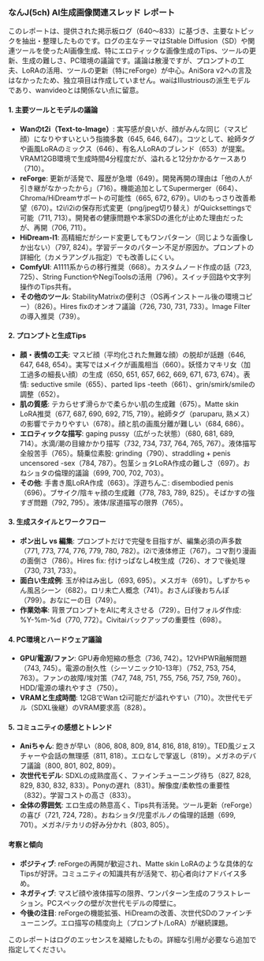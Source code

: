 ### なんJ(5ch) AI生成画像関連スレッド レポート

このレポートは、提供された掲示板ログ（640〜833）に基づき、主要なトピックを抽出・整理したものです。ログの主なテーマはStable Diffusion（SD）や関連ツールを使ったAI画像生成、特にエロティックな画像生成のTips、ツールの更新、生成の難しさ、PC環境の議論です。議論は散漫ですが、プロンプトの工夫、LoRAの活用、ツールの更新（特にreForge）が中心。AniSora v2への言及はなかったため、独立項目は作成していません。waiはIllustriousの派生モデルであり、wanvideoとは関係ない点に留意。

#### 1. 主要ツールとモデルの議論
- **Wanのt2i（Text-to-Image）**: 実写感が良いが、顔がみんな同じ（マスピ顔）になりやすいという指摘多数（645, 646, 647）。コツとして、絵師タグや画風LoRAのミックス（646）、有名人LoRAのブレンド（653）が提案。VRAM12GB環境で生成時間4分程度だが、溢れると12分かかるケースあり（710）。
- **reForge**: 更新が活発で、履歴が急増（649）。開発再開の理由は「他の人が引き継がなかったから」（716）。機能追加としてSupermerger（664）、Chroma/HiDreamサポートの可能性（665, 672, 679）。UIのもっさり改善希望（670）。t2i/i2iの保存形式変更（png/jpeg切り替え）がQuicksettingsで可能（711, 713）。開発者の健康問題や本家SDの進化が止めた理由だったが、再開（706, 711）。
- **HiDream-I1**: 高精細だがシード変更してもワンパターン（同じような画像しか出ない）（797, 824）。学習データのパターン不足が原因か。プロンプトの詳細化（カメラアングル指定）でも改善しにくい。
- **ComfyUI**: A1111系からの移行推奨（668）。カスタムノード作成の話（723, 725）、String FunctionやNegiToolsの活用（796）。スイッチ回路や文字列操作のTips共有。
- **その他のツール**: StabilityMatrixの便利さ（OS再インストール後の環境コピー）（826）。Hires fixのオンオフ議論（726, 730, 731, 733）。Image Filterの導入推奨（739）。

#### 2. プロンプトと生成Tips
- **顔・表情の工夫**: マスピ顔（平均化された無難な顔）の脱却が話題（646, 647, 648, 654）。実写ではメイクが画風相当（660）。妖怪カマキリ女（加工過多の細長い顔）の生成（650, 651, 657, 662, 669, 671, 673, 674）。表情: seductive smile（655）、parted lips -teeth（661）、grin/smirk/smileの調整（652）。
- **肌の質感**: テカらせず滑らかで柔らかい肌の生成難（675）。Matte skin LoRA推奨（677, 687, 690, 692, 715, 719）。絵師タグ（paruparu, 熟メス）の影響でテカりやすい（678）。顔と肌の画風分離が難しい（684, 686）。
- **エロティックな描写**: gaping pussy（広がった状態）（680, 681, 689, 714）。水滴/潮の目線かかり描写（732, 734, 737, 764, 765, 767）。液体描写全般苦手（765）。騎乗位素股: grinding（790）、straddling + penis uncensored -sex（784, 787）。包茎ショタLoRA作成の難しさ（697）。おねショタの倫理的議論（699, 700, 702, 703）。
- **その他**: 手書き風LoRA作成（663）。浮遊ちんこ: disembodied penis（696）。ブサイク/陰キャ顔の生成難（778, 783, 789, 825）。そばかすの強すぎ問題（792, 795）。液体/尿道描写の限界（765）。

#### 3. 生成スタイルとワークフロー
- **ポン出し vs 編集**: プロンプトだけで完璧を目指すが、編集必須の声多数（771, 773, 774, 776, 779, 780, 782）。i2iで液体修正（767）。コマ割り漫画の面倒さ（786）。Hires fix: 付けっぱなし4枚生成（726）、オフで後処理（730, 731, 733）。
- **面白い生成例**: 玉が枠はみ出し（693, 695）。メスガキ（691）。しずかちゃん風呂シーン（682）。ロリ未亡人概念（741）。おさんぽ後おちんぽ（799）。おなにーの日（749）。
- **作業効率**: 背景プロンプトをAIに考えさせる（729）。日付フォルダ作成: %Y-%m-%d（770, 772）。Civitaiバックアップの重要性（698）。

#### 4. PC環境とハードウェア議論
- **GPU/電源/ファン**: GPU寿命短縮の懸念（736, 742）。12VHPWR融解問題（743, 745）。電源の耐久性（シーソニック10-13年）（752, 753, 754, 763）。ファンの故障/埃対策（747, 748, 751, 755, 756, 757, 759, 760）。HDD/電源の壊れやすさ（750）。
- **VRAMと生成時間**: 12GBでWan t2i可能だが溢れやすい（710）。次世代モデル（SDXL後継）のVRAM要求高（828）。

#### 5. コミュニティの感想とトレンド
- **Aniちゃん**: 飽きが早い（806, 808, 809, 814, 816, 818, 819）。TED風ジェスチャーや会話の無理感（811, 818）。エロなしで掌返し（819）。メガネのデバフ議論（800, 801, 802, 809）。
- **次世代モデル**: SDXLの成熟度高く、ファインチューニング待ち（827, 828, 829, 830, 832, 833）。Ponyの遅れ（831）。解像度/柔軟性の重要性（832）。学習コストの高さ（833）。
- **全体の雰囲気**: エロ生成の熱意高く、Tips共有活発。ツール更新（reForge）の喜び（721, 724, 728）。おねショタ/児童ポルノの倫理的話題（699, 701）。メガネ/テカリの好み分かれ（803, 805）。

#### 考察と傾向
- **ポジティブ**: reForgeの再開が歓迎され、Matte skin LoRAのような具体的なTipsが好評。コミュニティの知識共有が活発で、初心者向けアドバイス多め。
- **ネガティブ**: マスピ顔や液体描写の限界、ワンパターン生成のフラストレーション。PCスペックの壁が次世代モデルの障壁に。
- **今後の注目**: reForgeの機能拡張、HiDreamの改善、次世代SDのファインチューニング。エロ描写の精度向上（プロンプト/LoRA）が継続課題。

このレポートはログのエッセンスを凝縮したもの。詳細な引用が必要なら追加で指定してください。